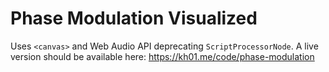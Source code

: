Phase Modulation Visualized
===============

Uses `<canvas>` and Web Audio API deprecating `ScriptProcessorNode`. A live version should be available here: https://kh01.me/code/phase-modulation